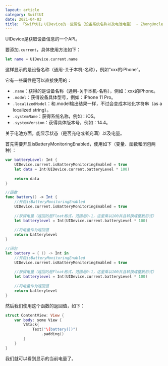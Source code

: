 ```yaml
---
layout: article
category: SwiftUI
date: 2021-04-03
title: 「SwiftUI」UIDevice的一些属性（设备系统名称以及电池电量） - ZhongUncle
---
```

<!-- excerpt-start -->
UIDevice是获取设备信息的一个API。

要添加`.current`，具体使用方法如下：

```swift
let name = UIDevice.current.name
```

这样显示的是设备名称（通用-关于本机-名称），例如“xxx的iPhone”。

它有一些属性是可以直接使用的：

- `.name`：获得的是设备名称（通用-关于本机-名称），例如：xxx的iPhone。
- `.model`：获得设备具体型号，例如：iPhone 11 Pro。
- `.localizedModel`：和.model输出结果一样，不过会变成本地化字符串（as a localized string）。
- `.systemName`：获得系统名称，例如：iOS。
- `.systemVersion`：获得具体版本号，例如：14.4。

关于电池方面，能显示状态（是否充电或者充满）以及电量。

首先需要开启isBatteryMonitoringEnabled，使用如下（变量、函数和闭包两种）：

```swift
var batteryLevel: Int {
    UIDevice.current.isBatteryMonitoringEnabled = true
    let data = Int(UIDevice.current.batteryLevel * 100)
 
    return data
}

//函数
func battery() -> Int {
    //开启isBatteryMonitoringEnabled
    UIDevice.current.isBatteryMonitoringEnabled = true
 
    //获得电量（返回的是Float格式，范围是0-1，这里乘以100并且转换成整数形式）
    let batterylevel = Int(UIDevice.current.batteryLevel * 100)
    
    //将电量作为返回值
    return batterylevel
}

//闭包
let battery = { () -> Int in
    //开启isBatteryMonitoringEnabled
    UIDevice.current.isBatteryMonitoringEnabled = true
 
    //获得电量（返回的是Float格式，范围是0-1，这里乘以100并且转换成整数形式）
    let batterylevel = Int(UIDevice.current.batteryLevel * 100)
    
    //将电量作为返回值
    return batterylevel
}
```

然后我们使用这个函数的返回值，如下：

```swift
struct ContentView: View {
    var body: some View {
        VStack{
            Text("\(battery())")
                .padding()
        }
    }
}
```

我们就可以看到显示的当前电量了。